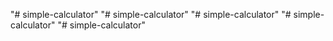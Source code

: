 "# simple-calculator" 
"# simple-calculator" 
"# simple-calculator" 
"# simple-calculator" 
"# simple-calculator" 
